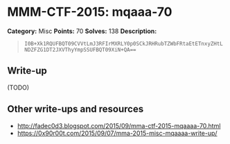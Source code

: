 # MMM-CTF-2015: mqaaa-70

**Category:** Misc
**Points:** 70
**Solves:** 138
**Description:**

> `I0B+Xk1RQUFBQT09CVVtLmJ3RFIrMXRLY0p0SCkJRHRubTZWbFRtaEtETnxyZHtLNDZFZG1DT2JXVThyYmpSSUFBQT09XiN+QA==`
> 

## Write-up

(TODO)

## Other write-ups and resources

* <http://fadec0d3.blogspot.com/2015/09/mma-ctf-2015-mqaaaa-70.html> 
* <https://0x90r00t.com/2015/09/07/mma-2015-misc-mqaaaa-write-up/>
